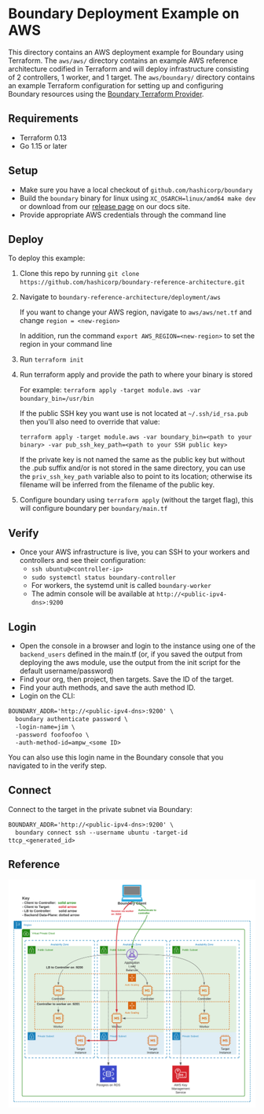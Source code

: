 # Boundary Deployment Example on AWS
This directory contains an AWS deployment example for Boundary using Terraform. The `aws/aws/` directory contains an example AWS reference architecture codified in Terraform and will deploy infrastructure consisting of 2 controllers, 1 worker, and 1 target. The `aws/boundary/` directory contains an example Terraform configuration for setting up and configuring Boundary resources using the [Boundary Terraform Provider](https://github.com/hashicorp/terraform-provider-boundary).

## Requirements
- Terraform 0.13
- Go 1.15 or later 

## Setup
- Make sure you have a local checkout of `github.com/hashicorp/boundary`
- Build the `boundary` binary for linux using `XC_OSARCH=linux/amd64 make dev` or download from our [release page](https://boundaryproject.io/) on our docs site.
- Provide appropriate AWS credentials through the command line

## Deploy
To deploy this example:

1. Clone this repo by running `git clone https://github.com/hashicorp/boundary-reference-architecture.git`
2. Navigate to `boundary-reference-architecture/deployment/aws`
    
    If you want to change your AWS region, navigate to `aws/aws/net.tf` and change `region = <new-region>`
    
    In addition, run the command `export AWS_REGION=<new-region>` to set the region in your command line
3. Run `terraform init`
4. Run terraform apply and provide the path to where your binary is stored 

    For example: `terraform apply -target module.aws -var boundary_bin=/usr/bin`  

    If the public SSH key you want use is not located at `~/.ssh/id_rsa.pub` then you'll also need to override that value:
    ```
    terraform apply -target module.aws -var boundary_bin=<path to your binary> -var pub_ssh_key_path=<path to your SSH public key>
    ```
    If the private key is not named the same as the public key but without the .pub suffix and/or is not stored in the same directory, you can use the `priv_ssh_key_path` variable also to point to its location; otherwise its filename will be inferred from the filename of the public key.

6. Configure boundary using `terraform apply` (without the target flag), this will configure boundary per `boundary/main.tf`

## Verify
- Once your AWS infrastructure is live, you can SSH to your workers and controllers and see their configuration:
  - `ssh ubuntu@<controller-ip>`
  - `sudo systemctl status boundary-controller`
  - For workers, the systemd unit is called `boundary-worker`
  - The admin console will be available at `http://<public-ipv4-dns>:9200`

## Login
- Open the console in a browser and login to the instance using one of the `backend_users` defined in the main.tf (or, if you saved the output from deploying the aws module, use the output from the init script for the default username/password)
- Find your org, then project, then targets. Save the ID of the target. 
- Find your auth methods, and save the auth method ID.
- Login on the CLI: 

```
BOUNDARY_ADDR='http://<public-ipv4-dns>:9200' \
  boundary authenticate password \
  -login-name=jim \
  -password foofoofoo \
  -auth-method-id=ampw_<some ID>
```

You can also use this login name in the Boundary console that you navigated to in the verify step.

## Connect

Connect to the target in the private subnet via Boundary:

```
BOUNDARY_ADDR='http://<public-ipv4-dns>:9200' \
  boundary connect ssh --username ubuntu -target-id ttcp_<generated_id>
```

## Reference
![](arch.png)
